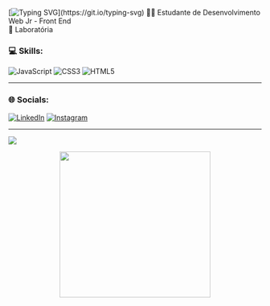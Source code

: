 [![Typing SVG](https://readme-typing-svg.herokuapp.com?font=Fira+Code&pause=1000&width=435&lines=Ol%C3%A1%2C+eu+sou+a+Edi!)](https://git.io/typing-svg)
👩‍💻 Estudante de Desenvolvimento Web Jr - Front End<br>
🫶 Laboratória<br>


### 💻 Skills:
![JavaScript](https://img.shields.io/badge/javascript-%23323330.svg?style=flat&logo=javascript&logoColor=%23F7DF1E) ![CSS3](https://img.shields.io/badge/css3-%231572B6.svg?style=flat&logo=css3&logoColor=white) ![HTML5](https://img.shields.io/badge/html5-%23E34F26.svg?style=flat&logo=html5&logoColor=white) 

---
### 🌐 Socials:
[![LinkedIn](https://img.shields.io/badge/LinkedIn-%230077B5.svg?logo=linkedin&logoColor=white)](https://linkedin.com/in/https://www.linkedin.com/in/edimara-arcanjo-79a097243/) 
[![Instagram](https://img.shields.io/badge/Instagram-%23E4405F.svg?logo=Instagram&logoColor=white)](https://instagram.com/https://www.instagram.com/ah_edii/) 


---
[![](https://visitcount.itsvg.in/api?id=EdimaraArcanjo&icon=0&color=0)](https://visitcount.itsvg.in)

<!-- Proudly created with GPRM ( https://gprm.itsvg.in ) -->


<div align="center">
    <img height="290px" width= "300px" src= "https://user-images.githubusercontent.com/109115688/226770307-0d628a57-93de-4d51-bd72-81ee67f9efc3.png"/> 
</div>





